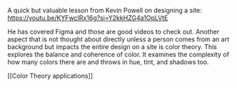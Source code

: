 
A quick but valuable lesson from Kevin Powell on designing a site:
https://youtu.be/KYFwcIRx16g?si=Y2kkHZG4a1OpLVtE

He has covered Figma and those are good videos to check out. Another aspect that is not thought about directly unless a person comes from an art background but impacts the entire design on a site is color theory. This explores the balance and coherence of color. It examines the complexity of how many colors there are and throws in hue, tint, and shadows too. 

[[Color Theory applications]]
